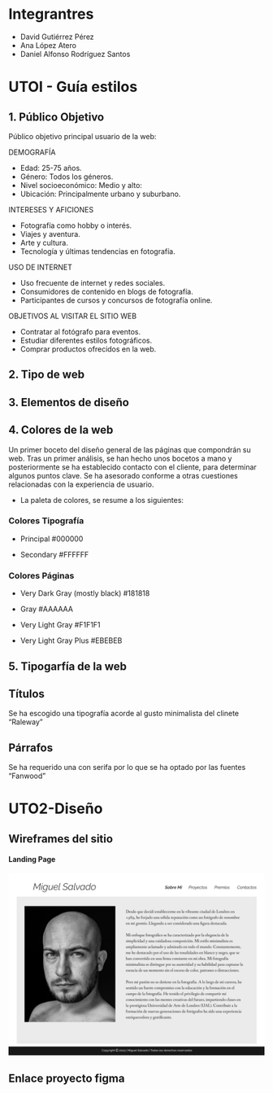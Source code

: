 # Integrantres
- David Gutiérrez Pérez
- Ana López Atero
- Daniel Alfonso Rodríguez Santos

# UTOI - Guía estilos
## 1. Público Objetivo

Público objetivo principal usuario de la web:

DEMOGRAFÍA
- Edad: 25-75 años.
- Género: Todos los géneros.
- Nivel socioeconómico: Medio y alto:
- Ubicación: Principalmente urbano y suburbano.

INTERESES Y AFICIONES
   - Fotografía como hobby o interés.
   - Viajes y aventura.
   - Arte y cultura.
   - Tecnología y últimas tendencias en fotografía.

USO DE INTERNET
   - Uso frecuente de internet y redes sociales.
   - Consumidores de contenido en blogs de fotografía.
   - Participantes de cursos y concursos de fotografía online.

OBJETIVOS AL VISITAR EL SITIO WEB
  - Contratar al fotógrafo para eventos.
  - Estudiar diferentes estilos fotográficos.
  - Comprar productos ofrecidos en la web.


## 2. Tipo de web
## 3. Elementos de diseño
## 4. Colores de la web
Un primer boceto del diseño general de las páginas que compondrán su web. 
Tras un primer análisis, se han hecho unos bocetos a mano y posteriormente se ha establecido contacto con el cliente, para determinar algunos puntos clave. Se ha asesorado conforme a otras cuestiones relacionadas con la experiencia de usuario.

* La paleta de colores, se resume a los siguientes:

### Colores Tipografía
- Principal
#000000

- Secondary
#FFFFFF

### Colores Páginas
- Very Dark Gray (mostly black)
#181818

- Gray
#AAAAAA

- Very Light Gray 
#F1F1F1

- Very Light Gray Plus
#EBEBEB



## 5. Tipogarfía de la web
## Títulos
Se ha escogido una tipografía acorde al gusto minimalista del clinete “Raleway”

## Párrafos
Se ha requerido una con serifa por lo que se ha optado por las fuentes “Fanwood”

# UTO2-Diseño
## Wireframes del sitio
#### Landing Page
![Landing Page](https://github.com/dgutper960/diw_sitio_MiguelSalvado/blob/master/src/assets/images/wireframes/Miguel%20Salvado%20-%20Landyng%20Page%20_%20Sobre%20Mi.png)

## Enlace proyecto figma 

